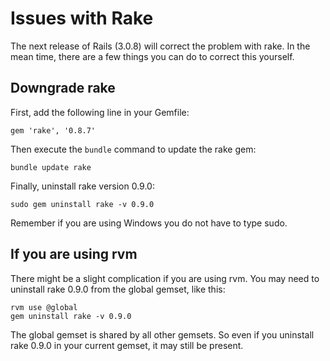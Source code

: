 # Issues with Rake

The next release of Rails (3.0.8) will correct the problem with rake.  In the mean time, there are a few things you can do to correct this yourself.

## Downgrade rake

First, add the following line in your Gemfile:

    gem 'rake', '0.8.7'

Then execute the `bundle` command to update the rake gem:

    bundle update rake

Finally, uninstall rake version 0.9.0:

    sudo gem uninstall rake -v 0.9.0

Remember if you are using Windows you do not have to type sudo.

## If you are using rvm

There might be a slight complication if you are using rvm.  You may need to uninstall rake 0.9.0 from the global gemset, like this:

    rvm use @global
    gem uninstall rake -v 0.9.0

The global gemset is shared by all other gemsets. So even if you uninstall rake 0.9.0 in your current gemset, it may still be present.

